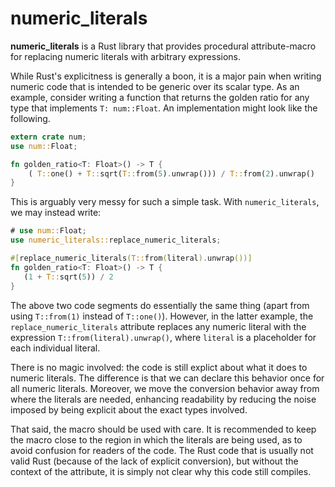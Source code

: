 numeric_literals
================

**numeric_literals** is a Rust library that provides  procedural attribute-macro for replacing numeric literals
with arbitrary expressions.

While Rust's explicitness is generally a boon, it is a major pain when writing numeric
code that is intended to be generic over its scalar type. As an example, consider
writing a function that returns the golden ratio for any type that implements `T: num::Float`.
An implementation might look like the following.

```rust
extern crate num;
use num::Float;

fn golden_ratio<T: Float>() -> T {
    ( T::one() + T::sqrt(T::from(5).unwrap())) / T::from(2).unwrap()
}
```

This is arguably very messy for such a simple task. With `numeric_literals`, we may
instead write:

```rust
# use num::Float;
use numeric_literals::replace_numeric_literals;

#[replace_numeric_literals(T::from(literal).unwrap())]
fn golden_ratio<T: Float>() -> T {
   (1 + T::sqrt(5)) / 2
}
```

The above two code segments do essentially the same thing
(apart from using `T::from(1)` instead of `T::one()`). However, in the latter example,
the `replace_numeric_literals` attribute replaces any numeric literal with the expression
`T::from(literal).unwrap()`, where `literal` is a placeholder for each individual literal.

There is no magic involved: the code is still explict about what it does to numeric literals.
The difference is that we can declare this behavior once for all numeric literals. Moreover,
we move the conversion behavior away from where the literals are needed, enhancing readability
by reducing the noise imposed by being explicit about the exact types involved.

That said, the macro should be used with care. It is recommended to keep the macro close to
the region in which the literals are being used, as to avoid confusion for readers of the code.
The Rust code that is usually not valid Rust (because of the lack of explicit conversion),
but without the context of the attribute, it is simply not clear why this code still compiles.